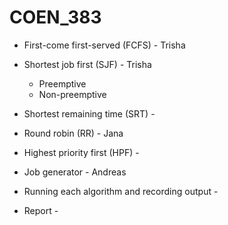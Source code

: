 # COEN_383

- First-come first-served (FCFS) - Trisha

- Shortest job first (SJF) - Trisha
    - Preemptive
    - Non-preemptive

- Shortest remaining time (SRT) - 

- Round robin (RR) - Jana

- Highest priority first (HPF) - 

- Job generator - Andreas

- Running each algorithm and recording output - 

- Report - 


